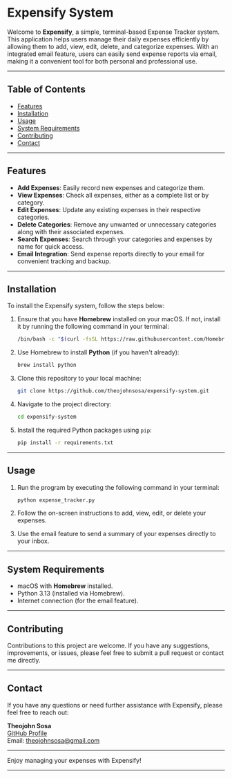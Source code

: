 # Expensify System

Welcome to **Expensify**, a simple, terminal-based Expense Tracker system. This application helps users manage their daily expenses efficiently by allowing them to add, view, edit, delete, and categorize expenses. With an integrated email feature, users can easily send expense reports via email, making it a convenient tool for both personal and professional use.

---

## Table of Contents
- [Features](#features)
- [Installation](#installation)
- [Usage](#usage)
- [System Requirements](#system-requirements)
- [Contributing](#contributing)
- [Contact](#contact)

---

## Features

- **Add Expenses**: Easily record new expenses and categorize them.
- **View Expenses**: Check all expenses, either as a complete list or by category.
- **Edit Expenses**: Update any existing expenses in their respective categories.
- **Delete Categories**: Remove any unwanted or unnecessary categories along with their associated expenses.
- **Search Expenses**: Search through your categories and expenses by name for quick access.
- **Email Integration**: Send expense reports directly to your email for convenient tracking and backup.

---

## Installation

To install the Expensify system, follow the steps below:

1. Ensure that you have **Homebrew** installed on your macOS. If not, install it by running the following command in your terminal:
   ```bash
   /bin/bash -c "$(curl -fsSL https://raw.githubusercontent.com/Homebrew/install/HEAD/install.sh)"
   ```

2. Use Homebrew to install **Python** (if you haven't already):
   ```bash
   brew install python
   ```

3. Clone this repository to your local machine:
   ```bash
   git clone https://github.com/theojohnsosa/expensify-system.git
   ```

4. Navigate to the project directory:
   ```bash
   cd expensify-system
   ```

5. Install the required Python packages using `pip`:
   ```bash
   pip install -r requirements.txt
   ```

---

## Usage

1. Run the program by executing the following command in your terminal:
   ```bash
   python expense_tracker.py
   ```

2. Follow the on-screen instructions to add, view, edit, or delete your expenses.

3. Use the email feature to send a summary of your expenses directly to your inbox.

---

## System Requirements

- macOS with **Homebrew** installed.
- Python 3.13 (installed via Homebrew).
- Internet connection (for the email feature).

---

## Contributing

Contributions to this project are welcome. If you have any suggestions, improvements, or issues, please feel free to submit a pull request or contact me directly.

---

## Contact

If you have any questions or need further assistance with Expensify, please feel free to reach out:

**Theojohn Sosa**  
[GitHub Profile](https://github.com/theojohnsosa)  
Email: theojohnsosa@gmail.com

---

Enjoy managing your expenses with Expensify!

--- 